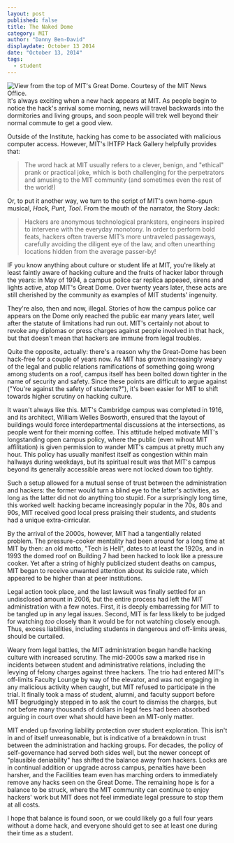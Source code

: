 ```yaml
---
layout: post
published: false
title: The Naked Dome
category: MIT
author: "Danny Ben-David"
displaydate: October 13 2014
date: "October 13, 2014"
tags: 
  - student
---
```


![_View from the top of MIT's Great Dome. Courtesy of the MIT News Office._](http://i.imgur.com/CHMwIGR.jpg "View from the top of MIT's Great Dome. Courtesy of the MIT News Office.")    
It's always exciting when a new hack appears at MIT. As people begin to notice the hack's arrival some morning, news will travel backwards into the dormitories and living groups, and soon people will trek well beyond their normal commute to get a good view.

Outside of the Institute, hacking has come to be associated with malicious computer access. However, MIT's IHTFP Hack Gallery helpfully provides that:

> The word hack at MIT usually refers to a clever, benign, and "ethical" prank or practical joke, which is both challenging for the perpetrators and amusing to the MIT community (and sometimes even the rest of the world!)

Or, to put it another way, we turn to the script of MIT's own home-spun musical, *Hack, Punt, Tool*. From the mouth of the narrator, the Story Jack:

> Hackers are anonymous technological pranksters, engineers inspired to intervene with the everyday monotony. In order to perform bold feats, hackers often traverse MIT’s more untraveled passageways, carefully avoiding the diligent eye of the law, and often unearthing locations hidden from the average passer-by!

IF you know anything about culture or student life at MIT, you're likely at least faintly aware of hacking culture and the fruits of hacker labor through the years: in May of 1994, a campus police car replica appeaed, sirens and lights active, atop MIT's Great Dome. Over twenty years later, these acts are still cherished by the community as examples of MIT students' ingenuity.

They're also, then and now, illegal. Stories of how the campus police car appears on the Dome only reached the public ear many years later, well after the statute of limitations had run out. MIT's certainly not about to revoke any diplomas or press charges against people involved in that hack, but that doesn't mean that hackers are immune from legal troubles.

Quite the opposite, actually: there's a reason why the Great-Dome has been hack-free for a couple of years now. As MIT has grown increasingly weary of the legal and public relations ramifications of something going wrong among students on a roof, campus itself has been bolted down tighter in the name of security and safety. Since these points are difficult to argue against ("You're against the safety of students?"), it's been easier for MIT to shift towards higher scrutiny on hacking culture.

It wasn't always like this. MIT's Cambridge campus was completed in 1916, and its architect, William Welles Bosworth, ensured that the layout of buildings would force interdepartmental discussions at the intersections, as people went for their morning coffee. This attitude helped motivate MIT's longstanding open campus policy, where the public (even wihout MIT affilitation) is given permission to wander MIT's campus at pretty much any hour. This policy has usually manifest itself as congestion within main hallways during weekdays, but its spiritual result was that MIT's campus beyond its generally accessible areas were not locked down too tightly.

Such a setup allowed for a mutual sense of trust between the administration and hackers: the former would turn a blind eye to the latter's activities, as long as the latter did not do anything too stupid. For a surprisingly long time, this worked well: hacking became increasingly popular in the 70s, 80s and 90s, MIT received good local press praising their students, and students had a unique extra-cirricular.

By the arrival of the 2000s, however, MIT had a tangentially related problem. The pressure-cooker mentality had been around for a long time at MIT by then: an old motto, "Tech is Hell", dates to at least the 1920s, and in 1993 the domed roof on Building 7 had been hacked to look like a pressure cooker. Yet after a string of highly publicized student deaths on campus, MIT began to receive unwanted attention about its suicide rate, which appeared to be higher than at peer institutions. 

Legal action took place, and the last lawsuit was finally settled for an undisclosed amount in 2006, but the entire process had left the MIT administration with a few notes. First, it is deeply embarressing for MIT to be tangled up in any legal issues. Second, MIT is far less likely to be judged for watching *too* closely than it would be for not watching closely enough. Thus, excess liabilities, including students in dangerous and off-limits areas, should be curtailed.

Weary from legal battles, the MIT administration began handle hacking culture with increased scrutiny. The mid-2000s saw a marked rise in incidents between student and administrative relations, including the levying of felony charges against three hackers. The trio had entered MIT's off-limits Faculty Lounge by way of the elevator, and was not engaging in any malicious activity when caught, but MIT refused to participate in the trial. It finally took a mass of student, alumni, and faculty support before MIT begrudgingly stepped in to ask the court to dismiss the charges, but not before many thousands of dollars in legal fees had been absorbed arguing in court over what should have been an MIT-only matter.

MIT ended up favoring liability protection over student exploration. This isn't in and of itself unreasonable, but is indicative of a breakdown in trust between the administration and hacking groups. For decades, the policy of self-governance had served both sides well, but the newer concept of "plausible deniability" has shifted the balance away from hackers. Locks are in continual addition or upgrade across campus, penalties have been harsher, and the Facilities team even has marching orders to immediately remove any hacks seen on the Great Dome. The remaining hope is for a balance to be struck, where the MIT community can continue to enjoy hackers' work but MIT does not feel immediate legal pressure to stop them at all costs.

I hope that balance is found soon, or we could likely go a full four years without a dome hack, and everyone should get to see at least one during their time as a student.